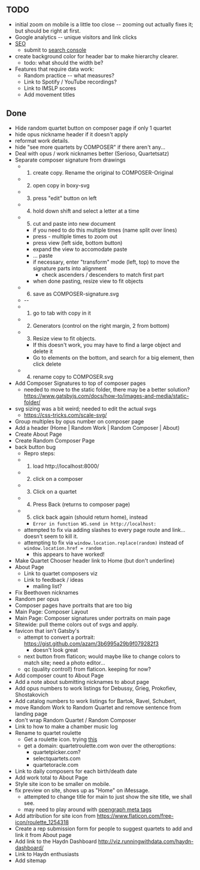## TODO
* initial zoom on mobile is a little too close -- zooming out actually fixes it; but should be right at first.
* Google analytics -- unique visitors and link clicks
* [SEO](https://www.google.com/search?q=quartet+roulette)
    * submit to [search console](https://search.google.com/search-console?resource_id=sc-domain:quartetroulette.com)
* create background color for header bar to make hierarchy clearer.
    * todo: what should the width be?
* Features that require data work:
    * Random practice -- what measures?
    * Link to Spotify / YouTube recordings?
    * Link to IMSLP scores 
    * Add movement titles 


## Done
* Hide random quartet button on composer page if only 1 quartet
* hide opus nickname header if it doesn't apply
* reformat work details.
* hide "see more quartets by COMPOSER" if there aren't any...
* Deal with opus / work nicknames better (Serioso, Quartetsatz)
* Separate composer signature from drawings
    * 1) create copy. Rename the original to COMPOSER-Original
    * 2) open copy in boxy-svg
    * 3) press "edit" button on left
    * 4) hold down shift and select a letter at a time
    * 5) cut and paste into new document
        * if you need to do this multiple times (name split over lines)
        * press - multiple times to zoom out
        * press view (left side, bottom button)
        * expand the view to accomodate paste
        * ... paste
        * if necessary, enter "transform" mode (left, top) to move the signature parts into alignment
            * check ascenders / descenders to match first part
        * when done pasting, resize view to fit objects
    * 6) save as COMPOSER-signature.svg
    * --    
    * 1) go to tab with copy in it
    * 2) Generators (control on the right margin, 2 from bottom)
    * 3) Resize view to fit objects. 
        * If this doesn't work, you may have to find a large object and delete it
        * Go to elements on the bottom, and search for a big element, then click delete
    * 4) rename copy to COMPOSER.svg
* Add Composer Signatures to top of composer pages
    * needed to move to the static folder, there may be a better solution? https://www.gatsbyjs.com/docs/how-to/images-and-media/static-folder/
* svg sizing was a bit weird; needed to edit the actual svgs
    * https://css-tricks.com/scale-svg/
* Group multiples by opus number on composer page
* Add a header (Home | Random Work | Random Composer | About)
* Create About Page
* Create Random Composer Page
* back button bug
    * Repro steps: 
    * 1) load http://localhost:8000/ 
    * 2) click on a composer
    * 3) Click on a quartet
    * 4) Press Back (returns to composer page)
    * 5) click back again (should return home), instead
        * `Error in function WS.send in http://localhost:`
    * attempted to fix via adding slashes to every page route and link... doesn't seem to kill it.
    * attempting to fix via `window.location.replace(random)` instead of `window.location.href = random`
        * this appears to have worked!
* Make Quartet Chooser header link to Home (but don't underline)
* About Page 
    * Link to quartet composers viz 
    * Link to feedback / ideas
        * mailing list?
* Fix Beethoven nicknames 
* Random per opus 
* Composer pages have portraits that are too big 
* Main Page: Composer Layout
* Main Page: Composer signatures under portraits on main page
* Sitewide: pull theme colors out of svgs and apply.
* favicon that isn't Gatsby's 
    * attempt to convert a portrait: https://gist.github.com/azam/3b6995a29b9f079282f3
        * doesn't look great
    * next button from flaticon; would maybe like to change colors to match site; need a photo editor...
    * qc (quality control!) from flaticon. keeping for now?
* Add composer count to About Page
* Add a note about submitting nicknames to about page
* Add opus numbers to work listings for Debussy, Grieg, Prokofiev, Shostakovich
* Add catalog numbers to work listings for Bartok, Ravel, Schubert,
* move Random Work to Random Quartet and remove sentence from landing page
* don't wrap Random Quartet / Random Composer
* Link to how to make a chamber music log
* Rename to quartet roulette
    * Get a roulette icon. trying [this](https://www.flaticon.com/free-icon/roulette_1254429)
    * get a domain: quartetroulette.com won over the otheroptions:
        * quartetpicker.com?
        * selectquartets.com
        * quartetoracle.com
* Link to daily composers for each birth/death date
* Add work total to About Page 
* Style site icon to be smaller on mobile.
* fix preview on site, shows up as "Home<!-- -->" on iMessage. 
    * attempted to change title for main to just show the site title, we shall see.
    * may need to play around with [opengraph meta tags](https://stackoverflow.com/questions/50161794/using-gatsby-js-how-do-i-add-a-route-specific-ogimage-meta-tag)
* Add attribution for site icon from https://www.flaticon.com/free-icon/roulette_1254318
* Create a rep submission form for people to suggest quartets to add and link it from About page
* Add link to the Haydn Dashboard http://viz.runningwithdata.com/haydn-dashboard/ 
* Link to Haydn enthusiasts 
* Add sitemap
